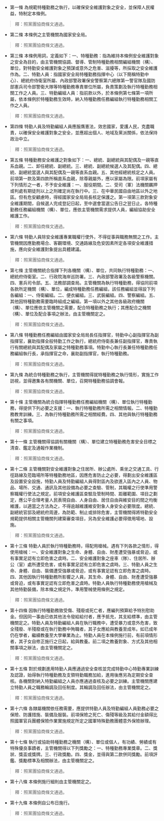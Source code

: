 * 第一條 為規範特種勤務之執行，以確保安全維護對象之安全，並保障人民權益，特制定本條例。

> 釋：照黨團協商條文通過。

* 第二條 本條例之主管機關為國家安全局。

> 釋：照黨團協商條文通過。

* 第三條 本條例用詞，定義如下：一、特種勤務：指為維持本條例安全維護對象之安全為目的，由主管機關協調、督導、管制特種勤務相關編組機關（構）、單位，對特勤安全維護對象之預謀或意外之危害、滋擾等，所採取之安全維護作為。二、特勤人員：指國家安全局特種勤務指揮中心（以下簡稱特勤中心）、總統府侍衛室所屬、內政部警政署保安警察第六總隊第一警官隊及國防部憲兵司令部警衛大隊等特種勤務專責單位所屬，負責策劃及執行特種勤務相關工作之人員。三、特勤編組人員：指前款以外，於本條例第七條第一項所屬，依本條例於特種勤務生效時，納入特種勤務任務編組執行特種勤務相關工作之人員。

> 釋：照黨團協商條文通過。

* 第四條 特勤人員及特勤編組人員應服膺憲法，效忠國家，愛護人民，克盡職責，以確保安全維護對象之安全，並應超出個人、地域及黨派關係，依法保持政治中立。

> 釋：照黨團協商條文通過。

* 第五條 特種勤務安全維護之對象如下：一、總統、副總統與其配偶及一親等直系血親。二、卸任總統、副總統。三、總統、副總統候選人及其配偶。四、總統、副總統當選人與其配偶及一親等直系血親。五、其他經總統核定之人員。前項第一款及第四款所稱直系血親，除尊親屬外，應以家屬為限。前項家屬有下列情形之一者，不予安全維護：一、服役期間。二、受司（軍）法機關羈押或判處有期徒刑以上之刑確定尚在執行中。三、在中華民國自由地區以外之地區。但有危安顧慮時，得經國家安全局局長核定保護之。第一項第三款對象安全維護期間，自候選人完成登記日起，至中選會當選公告日之翌日止。各特種勤務任務編組機關（構）、單位，應依主管機關需求提供人員，編組協助安全維護工作。

> 釋：照黨團協商條文通過。

* 第六條 特勤人員除安全維護專業職權行使外，不得從事與職務無關之工作。主管機關因應勤務場合、客觀環境、交通路線及危安因素所定各項安全維護措施，應向安全維護對象提出具體建議。

> 釋：照黨團協商條文通過。

* 第七條 主管機關統合指揮下列各機關（構）、單位，共同執行特種勤務：一、總統府侍衛室。二、行政院海岸巡防署。三、內政部警政署及各級警察機關。四、憲兵司令部。五、法務部調查局。主管機關為執行特種勤務，得協同前項各款所定機關（構）、單位，編成特種勤務任務編組，該任務編組並得設下列各編組：一、侍衛編組。二、便衣編組。三、武裝編組。四、警察編組。五、其他因特種勤務需要臨時組成之編組。第一項以外之其他各級政府機關（構）、單位應依主管機關之需要，配合特種勤務之執行；其應配合之機關（構）、單位及配合事項之辦法，由主管機關定之。

> 釋：照黨團協商條文通過。

* 第八條 特種勤務任務編組由國家安全局局長任指揮官，特勤中心副指揮官為副指揮官，襄助指揮全般特勤工作之執行，總統府侍衛長兼任副指揮官，專責執行有關總統與其配偶及家屬之特種勤務事項。特勤中心執行長兼任特種勤務任務編組執行長，承指揮官之命，襄助副指揮官，執行特種勤務。

> 釋：照黨團協商條文通過。

* 第九條 為統合特種勤務之執行，主管機關得就特種勤務之執行情形，實施工作訪視，並得邀集各有關機關、單位，召開特種勤務協調會報。

> 釋：照黨團協商條文通過。

* 第十條 主管機關為統合指揮特種勤務任務編組機關（構）、單位執行特種勤務，得提供下列必要之支援：一、執行特種勤務所需之相關情報。二、特種勤務教育訓練。三、為執行特種勤務所需之相關經費。四、其他與執行特種勤務有關之事項。

> 釋：照黨團協商條文通過。

* 第十一條 主管機關得協調有關機關（構）、單位建立特種勤務危害安全目標之清查、鑑定及通報作業機制。

> 釋：照黨團協商條文通過。

* 第十二條 主管機關對安全維護對象之住居所、辦公處所、乘坐之交通工具、行徑路線及蒞臨場所等特種勤務地區，因應危害防止之必要，得劃出安全維護區及設置安全設施，特勤人員及特勤編組人員得對區內及欲進入區內之人員、物品、場所、交通、通訊及其他設備為必要之查驗、管制，其職權之行使準用警察職權行使法之規定。前項安全維護區查驗及管制時間、距離範圍、項目之劃定，應公平合理考量人民表現自由、人身自由、居住自由與維安目的間之均衡維護，以適當之方法為之，不得逾越維護維安對象人身安全必要限度。總統、副總統官邸及總統府周邊，為防範、制止或排除危害，主管機關得將特勤安全規範提供相關主管機關列建築審查項目，另為安全維護必要得徵用場地、設施。

> 釋：照黨團協商條文通過。

* 第十三條 特勤人員於執行特種勤務時，得配用槍械。遇有下列各款之情形，得使用槍械：一、安全維護對象之生命、身體、自由、財產遭受強暴或脅迫，或有事實足認有立即危害之虞時。二、安全維護對象之座車（隊）、住居所、辦公（室）處所遭受危害，或有事實足認有立即危害之虞時。三、特勤人員之生命、身體、自由、裝備遭受強暴或脅迫，或有事實足認有立即危害之虞時。四、其他因執行特種勤務所影響之人員，其生命、身體、自由、財產遭受強暴或脅迫，或有事實足認有立即危害之虞時。特勤人員執行特種勤務使用槍械及其他特勤裝備，除本條之規定外，準用警械使用條例之規定。

> 釋：照黨團協商條文通過。

* 第十四條 因執行特種勤務致受傷、殘廢或死亡者，應編列預算給予特別慰助金。但因同一事由已依其他法令發給給付者，應予抵充，其支給標準，由主管機關定之。特勤人員及特勤編組人員在執行職務中，遭受暴力或意外危害，致全殘廢、半殘廢或在執行勤務中殉職者，其子女應給與教養至成年。如已成年仍在學者，繼續教養至大學畢業為止。特勤人員在本條例施行前，有前項情形者，其子女自修正施行之日起，給與教養。前二項之教養對象、方式及其他相關事項之辦法，由主管機關定之。

> 釋：照黨團協商條文通過。

* 第十五條 對於規劃進用特勤人員應通過安全查核並完成特勤中心特勤專業訓練及認證，始得執行特種勤務及支領特勤職務加給，進用後應另為定期安全查核。各機關對納入特勤編組之人員亦應通過查核及必要之訓練。主管機關應建立特勤人員之職務輪調及回任制度。其輪調及回任辦法，由主管機關定之。

> 釋：照黨團協商條文通過。

* 第十六條 各隸屬機關依任務需要，應提供特勤人員及特勤編組人員勤務必要之保險、防護措施、裝備及服裝。前項保險之死亡、傷殘等級及其給付金額得比照國軍官兵團體保險作業實施規定所定之國軍特殊勤務團體意外保險辦理。

> 釋：照黨團協商條文通過。

* 第十七條 執行或協助特種勤務之機關（構）、單位或個人，有功績、勞績或有特殊優良事蹟者，主管機關得以下列獎勵之：一、特種勤務專業獎章。二、獎狀、獎盃或獎牌。三、行政獎勵。四、獎金，並得與第二款併同獎勵。前項評鑑、獎勵標準及相關辦法，由主管機關定之。

> 釋：照黨團協商條文通過。

* 第十八條 本條例施行細則由主管機關定之。

> 釋：照黨團協商條文通過。

* 第十九條 本條例自公布日施行。

> 釋：照黨團協商條文通過。

